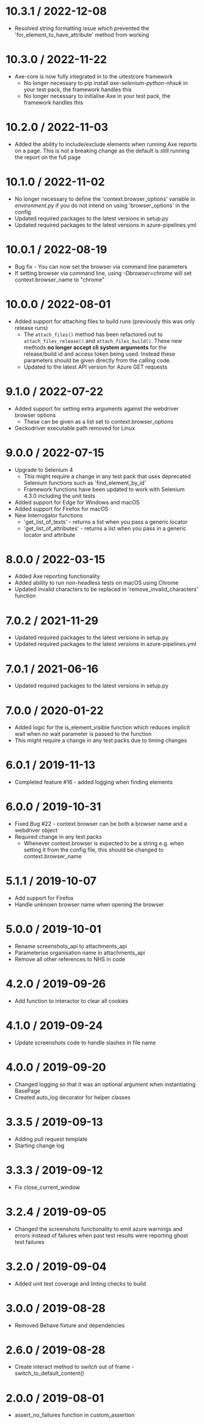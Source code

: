 10.3.1 / 2022-12-08
===================
- Resolved string formatting issue which prevented the 'for_element_to_have_attribute' method from working

10.3.0 / 2022-11-22
===================
- Axe-core is now fully integrated in to the uitestcore framework
    - No longer necessary to pip install _axe-selenium-python-nhsuk_ in your test pack, the framework handles this
    - No longer necessary to initialise Axe in your test pack, the framework handles this

10.2.0 / 2022-11-03
===================
- Added the ability to include/exclude elements when running Axe reports on a page. This is not a breaking change as the default is still running the report on the full page

10.1.0 / 2022-11-02
===================
- No longer necessary to define the 'context.browser_options' variable in _environment.py_ if you do not intend on using 'browser_options' in the config
- Updated required packages to the latest versions in setup.py
- Updated required packages to the latest versions in azure-pipelines.yml

10.0.1 / 2022-08-19
===================
- Bug fix - You can now set the browser via command line parameters 
- If setting browser via command line, using _-Dbrowser=chrome_ will set context.browser_name to "chrome"

10.0.0 / 2022-08-01
===================
- Added support for attaching files to build runs (previously this was only release runs)
    - The `attach_files()` method has been refactored out to `attach_files_release()` and `attach_files_build()`. These new methods **no longer accept cli system arguments** for the release/build id and access token being used. Instead these parameters should be given directly from the calling code.
    - Updated to the latest API version for Azure GET requests

9.1.0 / 2022-07-22
===================
- Added support for setting extra arguments against the webdriver browser options
    - These can be given as a list set to context.browser_options
- Geckodriver executable path removed for Linux

9.0.0 / 2022-07-15
===================
- Upgrade to Selenium 4
    - This might require a change in any test pack that uses deprecated Selenium functions such as 'find_element_by_id'
    - Framework functions have been updated to work with Selenium 4.3.0 including the unit tests
- Added support for Edge for Windows and macOS 
- Added support for Firefox for macOS
- New Interrogator functions
    - 'get_list_of_texts' - returns a list when you pass a generic locator
    - 'get_list_of_attributes' - returns a list when you pass in a generic locator and attribute

8.0.0 / 2022-03-15
===================
- Added Axe reporting functionality
- Added ability to run non-headless tests on macOS using Chrome 
- Updated invalid characters to be replaced in 'remove_invalid_characters' function 

7.0.2 / 2021-11-29
===================
- Updated required packages to the latest versions in setup.py
- Updated required packages to the latest versions in azure-pipelines.yml

7.0.1 / 2021-06-16
===================
- Updated required packages to the latest versions in setup.py

7.0.0 / 2020-01-22
===================
- Added logic for the is_element_visible function which reduces implicit wait when no wait parameter is passed to the function
- This might require a change in any test packs due to timing changes

6.0.1 / 2019-11-13
===================
- Completed feature #16 - added logging when finding elements

6.0.0 / 2019-10-31
===================
- Fixed Bug #22 - context.browser can be both a browser name and a webdriver object
- Required change in any test packs
    - Whenever context.browser is expected to be a string e.g. when setting it from the config file, this should be
    changed to context.browser_name

5.1.1 / 2019-10-07
===================
- Add support for Firefox
- Handle unknown browser name when opening the browser

5.0.0 / 2019-10-01
===================
- Rename screenshots_api to attachments_api
- Parameterise organisation name in attachments_api
- Remove all other references to NHS in code

4.2.0 / 2019-09-26
===================
- Add function to interactor to clear all cookies

4.1.0 / 2019-09-24
===================
- Update screenshots code to handle slashes in file name

4.0.0 / 2019-09-20
===================
- Changed logging so that it was an optional argument when instantiating BasePage
- Created auto_log decorator for helper classes

3.3.5 / 2019-09-13
===================
- Adding pull request template
- Starting change log

3.3.3 / 2019-09-12
===================
- Fix close_current_window

3.2.4 / 2019-09-05
===================
- Changed the screenshots functionality to emit azure warnings and errors instead of failures when past test results 
were reporting ghost test failures

3.2.0 / 2019-09-04
===================
- Added unit test coverage and linting checks to build

3.0.0 / 2019-08-28
===================
- Removed Behave fixture and dependencies

2.6.0 / 2019-08-28
===================
- Create interact method to switch out of frame - switch_to_default_content()

2.0.0 / 2019-08-01
===================
- assert_no_failures function in custom_assertion